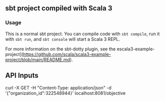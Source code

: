 ## sbt project compiled with Scala 3

### Usage

This is a normal sbt project. You can compile code with `sbt compile`, run it with `sbt run`, and `sbt console` will start a Scala 3 REPL.

For more information on the sbt-dotty plugin, see the
escala3-example-project](https://github.com/scala/scala3-example-project/blob/main/README.md).

## API Inputs
curl -X GET -H "Content-Type: application/json" -d '{"organization_id":322548944}' localhost:8081/objective
